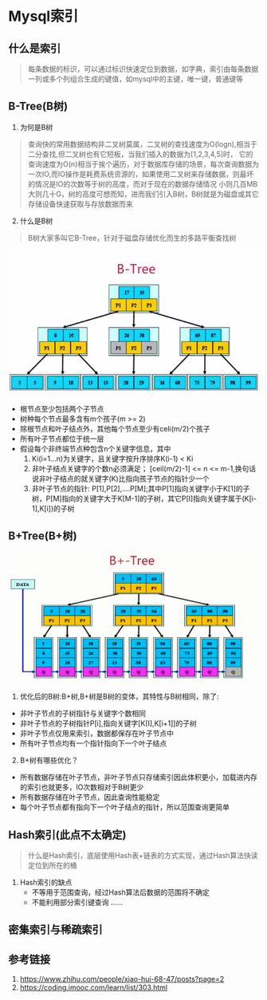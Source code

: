 # Mysql索引
## 什么是索引
> 每条数据的标识，可以通过标识快速定位到数据，如字典，索引由每条数据一列或多个列组合生成的键值，如mysql中的主键，唯一键，普通键等
## B-Tree(B树)
1. 为何是B树 
> 查询快的常用数据结构非二叉树莫属，二叉树的查找速度为O(logn),相当于二分查找,但二叉树也有它短板，当我们插入的数据为[1,2,3,4,5]时，
它的查询速度为O(n)相当于挨个遍历，对于数据库存储的场景，每次查询数据为一次IO,而IO操作是耗费系统资源的，如果使用二叉树来存储数据，则最坏的情况是IO的次数等于树的高度，而对于现在的数据存储情况
小则几百MB大则几十G，树的高度可想而知，进而我们引入B树，B树就是为磁盘或其它存储设备快速获取与存放数据而来
2. 什么是B树
> B树大家多叫它B-Tree，针对于磁盘存储优化而生的多路平衡查找树

![](./B-Tree.png.png)
  * 根节点至少包括两个子节点
  * 树种每个节点最多含有m个孩子(m >= 2)
  * 除根节点和叶子结点外，其他每个节点至少有celi(m/2)个孩子
  * 所有叶子节点都位于统一层
  * 假设每个非终端节点种包含n个关键字信息，其中
    1. Ki(i=1...n)为关键字，且关键字按升序排序K(i-1) < Ki
    2. 非叶子结点关键字的个数n必须满足； [ceil(m/2)-1] <= n <= m-1,换句话说非叶子结点的就关键字(K)比指向孩子节点的指针少一个
    3. 非叶子节点的指针: P[1],P[2],....P[M];其中P[1]指向关键字小于K[1]的子树，P[M]指向的关键字大于K[M-1]的子树，其它P[I]指向关键字属于(K[i-1],K[i])的子树
## B+Tree(B+树)
![](./B+Tree.png.png)
1. 优化后的B树:B+树,B+树是B树的变体，其特性与B树相同，除了:
  * 非叶子节点的子树指针与关键字个数相同
  * 非叶子节点的子树指针P[i],指向关键字[K[I],K[i+1]]的子树
  * 非叶子节点仅用来索引，数据都保存在叶子节点中
  * 所有叶子节点均有一个指针指向下一个叶子结点
2. B+树有哪些优化？
  * 所有数据存储在叶子节点，非叶子节点只存储索引因此体积更小，加载进内存的索引也就更多，IO次数相对于B树更少
  * 所有数据存储在叶子节点，因此查询性能稳定
  * 每个叶子节点都有指向下一个叶子结点的指针，所以范围查询更简单
## Hash索引(此点不太确定)
> 什么是Hash索引，底层使用Hash表+链表的方式实现，通过Hash算法快读定位到所在的桶
1. Hash索引的缺点
    * 不等用于范围查询，经过Hash算法后数据的范围将不确定
    * 不能利用部分索引键查询
    ......
## 密集索引与稀疏索引
## 参考链接
1. https://www.zhihu.com/people/xiao-hui-68-47/posts?page=2
2. https://coding.imooc.com/learn/list/303.html